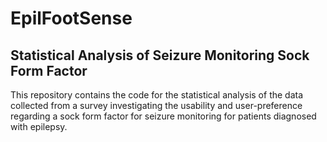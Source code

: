 # EpilFootSense

## Statistical Analysis of Seizure Monitoring Sock Form Factor

This repository contains the code for the statistical analysis of the data collected from a survey investigating the usability and user-preference regarding a sock form factor for seizure monitoring for patients diagnosed with epilepsy. 
